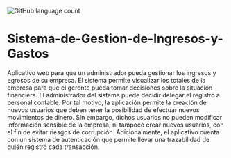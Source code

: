 ![GitHub language count](https://img.shields.io/github/languages/count/janetmu/Sistema-de-Gestion-de-Ingresos-y-Gastos)
# Sistema-de-Gestion-de-Ingresos-y-Gastos
Aplicativo web para que un administrador pueda gestionar los ingresos y egresos de su empresa. El sistema permite visualizar los totales de la empresa para que el gerente pueda tomar decisiones sobre la
situación financiera.
El administrador del sistema puede decidir delegar el registro a personal contable. Por tal motivo, la aplicación permite la creación de nuevos usuarios que deben tener la posibilidad de efectuar nuevos movimientos de dinero. Sin embargo, dichos usuarios no pueden 
modificar información sensible de la empresa, ni tampoco crear nuevos usuarios, con el fin de evitar riesgos de corrupción.
Adicionalmente, el aplicativo cuenta con un sistema de autenticación que permite llevar una trazabilidad de quién registró cada transacción. 
